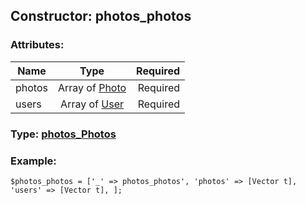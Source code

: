 ## Constructor: photos\_photos  

### Attributes:

| Name     |    Type       | Required |
|----------|:-------------:|---------:|
|photos|Array of [Photo](../types/Photo.md) | Required|
|users|Array of [User](../types/User.md) | Required|


### Type: [photos\_Photos](../types/photos\_Photos.md)

### Example:


```
$photos_photos = ['_' => photos_photos', 'photos' => [Vector t], 'users' => [Vector t], ];
```
